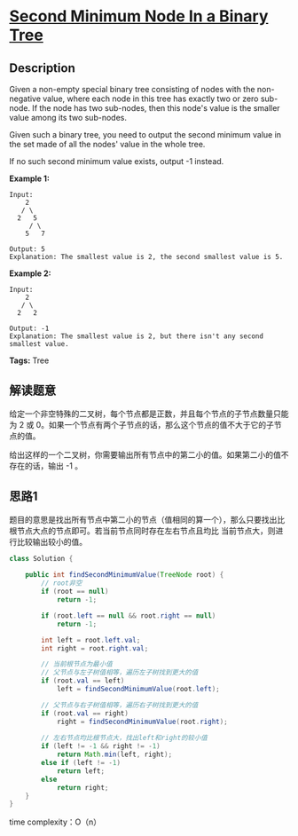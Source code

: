 # [Second Minimum Node In a Binary Tree][title]

## Description

Given a non-empty special binary tree consisting of nodes with the non-negative value, where each node in this tree has exactly two or zero sub-node. If the node has two sub-nodes, then this node's value is the smaller value among its two sub-nodes.

Given such a binary tree, you need to output the second minimum value in the set made of all the nodes' value in the whole tree.

If no such second minimum value exists, output -1 instead.

**Example 1:**

```
Input: 
    2
   / \
  2   5
     / \
    5   7

Output: 5
Explanation: The smallest value is 2, the second smallest value is 5.
```

**Example 2:**

```
Input: 
    2
   / \
  2   2

Output: -1
Explanation: The smallest value is 2, but there isn't any second smallest value.
```

**Tags:** Tree 

## 解读题意
给定一个非空特殊的二叉树，每个节点都是正数，并且每个节点的子节点数量只能为 2 或 0。如果一个节点有两个子节点的话，那么这个节点的值不大于它的子节点的值。 

给出这样的一个二叉树，你需要输出所有节点中的第二小的值。如果第二小的值不存在的话，输出 -1 。

## 思路1
题目的意思是找出所有节点中第二小的节点（值相同的算一个），那么只要找出比根节点大点的节点即可。若当前节点同时存在左右节点且均比
当前节点大，则进行比较输出较小的值。

```java
class Solution {
    
    public int findSecondMinimumValue(TreeNode root) {
        // root非空
        if (root == null)
            return -1;

        if (root.left == null && root.right == null)
            return -1;

        int left = root.left.val;
        int right = root.right.val;

        // 当前根节点为最小值
        // 父节点与左子树值相等，遍历左子树找到更大的值
        if (root.val == left)
            left = findSecondMinimumValue(root.left);

        // 父节点与右子树值相等，遍历右子树找到更大的值
        if (root.val == right)
            right = findSecondMinimumValue(root.right);
        
        // 左右节点均比根节点大，找出left和right的较小值
        if (left != -1 && right != -1)
            return Math.min(left, right);
        else if (left != -1)
            return left;
        else
            return right;
    }
}
```
time complexity：O（n）


[title]:https://leetcode.com/problems/second-minimum-node-in-a-binary-tree/